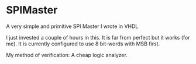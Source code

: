 # SPIMaster
A very simple and primitive SPI Master I wrote in VHDL

I just invested a couple of hours in this. It is far from perfect but it works (for me).
It is currently configured to use 8 bit-words with MSB first.

My method of verification: A cheap logic analyzer.
